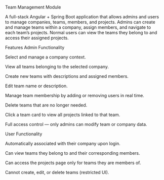  Team Management Module

A full-stack Angular + Spring Boot application that allows admins and users to manage companies, teams, members, and projects.
Admins can create and manage teams within a company, assign members, and navigate to each team’s projects.
Normal users can view the teams they belong to and access their assigned projects.

 Features
 Admin Functionality

Select and manage a company context.

View all teams belonging to the selected company.

Create new teams with descriptions and assigned members.

Edit team name or description.

Manage team membership by adding or removing users in real time.

Delete teams that are no longer needed.

Click a team card to view all projects linked to that team.

Full access control — only admins can modify team or company data.

 User Functionality

Automatically associated with their company upon login.

Can view teams they belong to and their corresponding members.

Can access the projects page only for teams they are members of.

Cannot create, edit, or delete teams (restricted UI).
